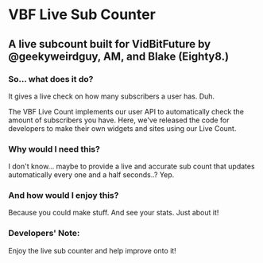 # VBF Live Sub Counter
## A live subcount built for VidBitFuture by @geekyweirdguy, AM, and Blake (Eighty8.)

### So... what does it do?
It gives a live check on how many subscribers a user has. Duh.

The VBF Live Count implements our user API to automatically check the amount of subscribers you have. Here, we've released the code for developers to make their own widgets and sites using our Live Count. 

### Why would I need this?
I don't know... maybe to provide a live and accurate sub count that updates automatically every one and a half seconds..? Yep.

### And how would I enjoy this?
Because you could make stuff. And see your stats. Just about it!

### Developers' Note:
Enjoy the live sub counter and help improve onto it!
